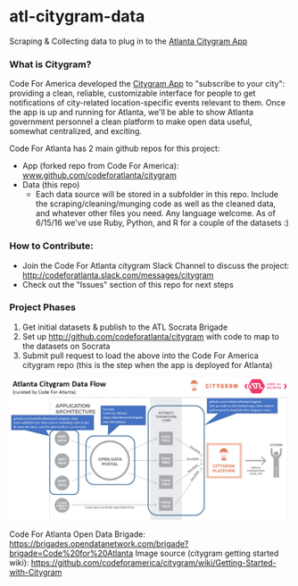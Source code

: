 # atl-citygram-data
Scraping &amp; Collecting data to plug in to the [Atlanta Citygram App](www.github.com/codeforatlanta/citygram)

### What is Citygram?
Code For America developed the [Citygram App](http://www.citygram.org) to "subscribe to your city": providing a clean, reliable, customizable interface for people to get notifications of city-related location-specific events relevant to them.  Once the app is up and running for Atlanta, we'll be able to show Atlanta government personnel a clean platform to make open data useful, somewhat centralized, and exciting.

Code For Atlanta has 2 main github repos for this project:
- App (forked repo from Code For America): www.github.com/codeforatlanta/citygram
- Data (this repo)
    - Each data source will be stored in a subfolder in this repo.  Include the scraping/cleaning/munging code as well as the cleaned data, and whatever other files you need.  Any language welcome.  As of 6/15/16 we've use Ruby, Python, and R for a couple of the datasets :)

### How to Contribute:
- Join the Code For Atlanta citygram Slack Channel to discuss the project: http://codeforatlanta.slack.com/messages/citygram
- Check out the "Issues" section of this repo for next steps

### Project Phases
1. Get initial datasets & publish to the ATL Socrata Brigade
2. Set up http://github.com/codeforatlanta/citygram with code to map to the datasets on Socrata
3. Submit pull request to load the above into the Code For America citygram repo (this is the step when the app is deployed for Atlanta)

![](images/atl-citygram-data-flow.PNG "ATL Citygram Data Flow")

Code For Atlanta Open Data Brigade: https://brigades.opendatanetwork.com/brigade?brigade=Code%20for%20Atlanta
Image source (citygram getting started wiki): https://github.com/codeforamerica/citygram/wiki/Getting-Started-with-Citygram
